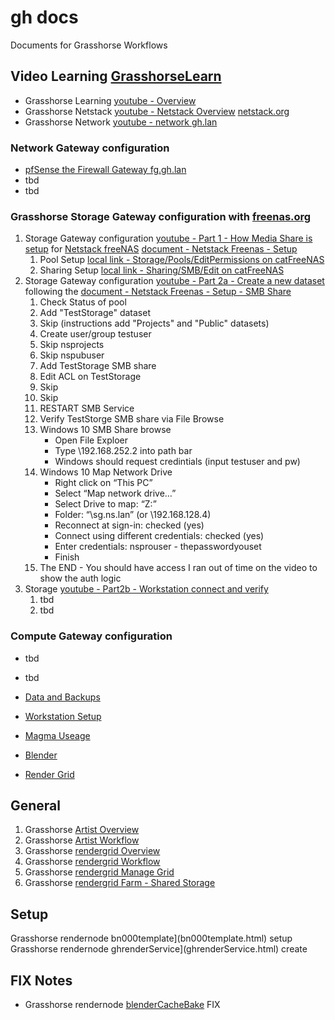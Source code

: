 # gh docs
Documents for Grasshorse Workflows

## Video Learning [GrasshorseLearn](https://www.youtube.com/channel/UCmsVjwDg8Qc6NQbsAuXeh5A)
- Grasshorse Learning [youtube - Overview](https://youtu.be/NyJJvPpoafA)
- Grasshorse Netstack [youtube - Netstack Overview](https://youtu.be/fWCfG13xkaQ) [netstack.org](https://netstack.org/docs/)
- Grasshorse Network [youtube - network gh.lan](https://youtu.be/INU3BqtyBZQ)

### Network Gateway configuration
- [pfSense the Firewall Gateway fg.gh.lan]()
- tbd
- tbd

### Grasshorse Storage Gateway configuration with [freenas.org](https://www.freenas.org/) 
1. Storage Gateway configuration [youtube - Part 1 - How Media Share is setup](https://youtu.be/QW0eGZtrELs) for [Netstack freeNAS](https://netstack.org/docs/lan/storage/freenas/) [document - Netstack Freenas - Setup](https://netstack.org/docs/lan/storage/freenas/setup)
    1. Pool Setup [local link - Storage/Pools/EditPermissions on catFreeNAS](http://192.168.252.2/ui/storage/pools/id/MediaVolume/dataset/permissions/MediaVolume%2FMedia)
    2. Sharing Setup [local link - Sharing/SMB/Edit on catFreeNAS](http://192.168.252.2/ui/sharing/smb/edit/1)
2. Storage Gateway configuration [youtube - Part 2a - Create a new dataset](https://youtu.be/kt5hubC1tX0) following the [document - Netstack Freenas - Setup - SMB Share](https://github.com/2cld/netstack/blob/master/docs/lan/storage/freenas/setup.md#freenas-smb-share-dataset-configuration)
    1. Check Status of pool
    2. Add "TestStorage" dataset
    3. Skip (instructions add "Projects" and "Public" datasets)
    4. Create user/group testuser
    5. Skip nsprojects
    6. Skip nspubuser
    7. Add TestStorage SMB share
    8. Edit ACL on TestStorage
    9. Skip 
    10. Skip
    11. RESTART SMB Service
    12. Verify TestStorge SMB share via File Browse
    13. Windows 10 SMB Share browse
        - Open File Exploer
        - Type \192.168.252.2 into path bar
        - Windows should request credintials (input testuser and pw)
    14. Windows 10 Map Network Drive
        - Right click on “This PC”
        - Select “Map network drive…”
        - Select Drive to map: “Z:”
        - Folder: “\sg.ns.lan” (or \192.168.128.4)
        - Reconnect at sign-in: checked (yes)
        - Connect using different credentials: checked (yes)
        - Enter credentials: nsprouser - thepasswordyouset
        - Finish
    15. The END - You should have access I ran out of time on the video to show the auth logic
3. Storage [youtube - Part2b - Workstation connect and verify]() 
    1. tbd
    2. tbd


### Compute Gateway configuration
- tbd
- tbd


- [Data and Backups]()
- [Workstation Setup]()
- [Magma Useage]()
- [Blender]()
- [Render Grid]()

## General
1. Grasshorse [Artist Overview](artistOverview.md)
2. Grasshorse [Artist Workflow](artestWorkflow.md)
3. Grasshorse [rendergrid Overview](overview.html)
4. Grasshorse [rendergrid Workflow](workflow.html)
5. Grasshorse [rendergrid Manage Grid](gridmanage.html)
6. Grasshorse [rendergrid Farm - Shared Storage](gridfarm.html)

## Setup
Grasshorse rendernode bn000template](bn000template.html) setup
Grasshorse rendernode ghrenderService](ghrenderService.html) create

## FIX Notes
- Grasshorse rendernode [blenderCacheBake](blenderCacheBake.html) FIX
